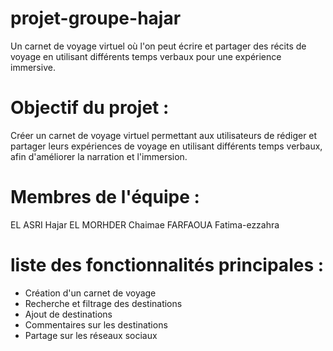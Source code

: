 # projet-groupe-hajar
Un carnet de voyage virtuel où l'on peut écrire et partager des récits de voyage en utilisant différents temps verbaux pour une expérience immersive.

# Objectif du projet :
Créer un carnet de voyage virtuel permettant aux utilisateurs de rédiger et partager leurs expériences de voyage en utilisant différents temps verbaux, afin d'améliorer la narration et l'immersion.

# Membres de l'équipe :
EL ASRI Hajar
EL MORHDER Chaimae
FARFAOUA Fatima-ezzahra

# liste des fonctionnalités principales :
- Création d'un carnet de voyage
- Recherche et filtrage des destinations
- Ajout de destinations
- Commentaires sur les destinations
- Partage sur les réseaux sociaux
